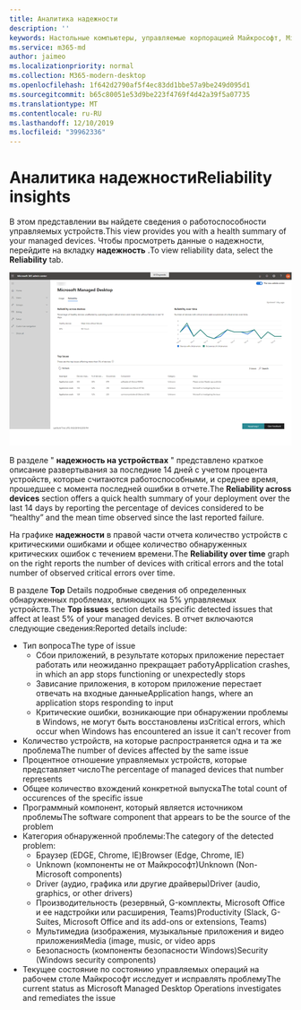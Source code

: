 ```yaml
---
title: Аналитика надежности
description: ''
keywords: Настольные компьютеры, управляемые корпорацией Майкрософт, Microsoft 365, служба, документация
ms.service: m365-md
author: jaimeo
ms.localizationpriority: normal
ms.collection: M365-modern-desktop
ms.openlocfilehash: 1f642d2790af5f4ec83dd1bbe57a9be249d095d1
ms.sourcegitcommit: b65c80051e53d9be223f4769f4d42a39f5a07735
ms.translationtype: MT
ms.contentlocale: ru-RU
ms.lasthandoff: 12/10/2019
ms.locfileid: "39962336"
---
```

# <a name="reliability-insights"></a><span data-ttu-id="52ace-103">Аналитика надежности</span><span class="sxs-lookup"><span data-stu-id="52ace-103">Reliability insights</span></span>

<span data-ttu-id="52ace-104">В этом представлении вы найдете сведения о работоспособности управляемых устройств.</span><span class="sxs-lookup"><span data-stu-id="52ace-104">This view provides you with a health summary of your managed devices.</span></span> <span data-ttu-id="52ace-105">Чтобы просмотреть данные о надежности, перейдите на вкладку **надежность** .</span><span class="sxs-lookup"><span data-stu-id="52ace-105">To view reliability data, select the **Reliability** tab.</span></span>


![Область стабильности: надежность на устройствах в левом верхнем углу, надежность с графиком времени в верхнем правом углу таблица "основные проблемы" в нижней части.](images/insights_reliability.png)

<span data-ttu-id="52ace-108">В разделе " **надежность на устройствах** " представлено краткое описание развертывания за последние 14 дней с учетом процента устройств, которые считаются работоспособными, и среднее время, прошедшее с момента последней ошибки в отчете.</span><span class="sxs-lookup"><span data-stu-id="52ace-108">The **Reliability across devices** section offers a quick health summary of your deployment over the last 14 days by reporting the percentage of devices considered to be “healthy” and the mean time observed since the last reported failure.</span></span> 

 
<span data-ttu-id="52ace-109">На графике **надежности** в правой части отчета количество устройств с критическими ошибками и общее количество обнаруженных критических ошибок с течением времени.</span><span class="sxs-lookup"><span data-stu-id="52ace-109">The **Reliability over time** graph on the right reports the number of devices with critical errors and the total number of observed critical errors over time.</span></span>

<span data-ttu-id="52ace-110">В разделе **Top** Details подробные сведения об определенных обнаруженных проблемах, влияющих на 5% управляемых устройств.</span><span class="sxs-lookup"><span data-stu-id="52ace-110">The **Top issues** section details specific detected issues that affect at least 5% of your managed devices.</span></span> <span data-ttu-id="52ace-111">В отчет включаются следующие сведения:</span><span class="sxs-lookup"><span data-stu-id="52ace-111">Reported details include:</span></span>

- <span data-ttu-id="52ace-112">Тип вопроса</span><span class="sxs-lookup"><span data-stu-id="52ace-112">The type of issue</span></span>
    - <span data-ttu-id="52ace-113">Сбои приложений, в результате которых приложение перестает работать или неожиданно прекращает работу</span><span class="sxs-lookup"><span data-stu-id="52ace-113">Application crashes, in which an app stops functioning or unexpectedly stops</span></span>
    - <span data-ttu-id="52ace-114">Зависание приложения, в котором приложение перестает отвечать на входные данные</span><span class="sxs-lookup"><span data-stu-id="52ace-114">Application hangs, where an application stops responding to input</span></span>
    - <span data-ttu-id="52ace-115">Критические ошибки, возникающие при обнаружении проблемы в Windows, не могут быть восстановлены из</span><span class="sxs-lookup"><span data-stu-id="52ace-115">Critical errors, which occur when Windows has encountered an issue it can't recover from</span></span>
- <span data-ttu-id="52ace-116">Количество устройств, на которые распространяется одна и та же проблема</span><span class="sxs-lookup"><span data-stu-id="52ace-116">The number of devices affected by the same issue</span></span>
- <span data-ttu-id="52ace-117">Процентное отношение управляемых устройств, которые представляет число</span><span class="sxs-lookup"><span data-stu-id="52ace-117">The percentage of managed devices that number represents</span></span>
- <span data-ttu-id="52ace-118">Общее количество вхождений конкретной выпуска</span><span class="sxs-lookup"><span data-stu-id="52ace-118">The total count of occurences of the specific issue</span></span>
- <span data-ttu-id="52ace-119">Программный компонент, который является источником проблемы</span><span class="sxs-lookup"><span data-stu-id="52ace-119">The software component that appears to be the source of the problem</span></span>
- <span data-ttu-id="52ace-120">Категория обнаруженной проблемы:</span><span class="sxs-lookup"><span data-stu-id="52ace-120">The category of the detected problem:</span></span>
    - <span data-ttu-id="52ace-121">Браузер (EDGE, Chrome, IE)</span><span class="sxs-lookup"><span data-stu-id="52ace-121">Browser (Edge, Chrome, IE)</span></span>
    - <span data-ttu-id="52ace-122">Unknown (компоненты не от Майкрософт)</span><span class="sxs-lookup"><span data-stu-id="52ace-122">Unknown (Non-Microsoft components)</span></span>
    - <span data-ttu-id="52ace-123">Driver (аудио, графика или другие драйверы)</span><span class="sxs-lookup"><span data-stu-id="52ace-123">Driver (audio, graphics, or other drivers)</span></span>
    - <span data-ttu-id="52ace-124">Производительность (резервный, G-комплекты, Microsoft Office и ее надстройки или расширения, Teams)</span><span class="sxs-lookup"><span data-stu-id="52ace-124">Productivity (Slack, G-Suites, Microsoft Office and its add-ons or extensions, Teams)</span></span>
    - <span data-ttu-id="52ace-125">Мультимедиа (изображения, музыкальные приложения и видео приложения</span><span class="sxs-lookup"><span data-stu-id="52ace-125">Media (image, music, or video apps</span></span>
    - <span data-ttu-id="52ace-126">Безопасность (компоненты безопасности Windows)</span><span class="sxs-lookup"><span data-stu-id="52ace-126">Security (Windows security components)</span></span>
- <span data-ttu-id="52ace-127">Текущее состояние по состоянию управляемых операций на рабочем столе Майкрософт исследует и исправлять проблему</span><span class="sxs-lookup"><span data-stu-id="52ace-127">The current status as Microsoft Managed Desktop Operations investigates and remediates the issue</span></span>

